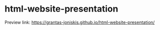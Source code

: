 # html-website-presentation

Preview link: https://grantas-joniskis.github.io/html-website-presentation/
